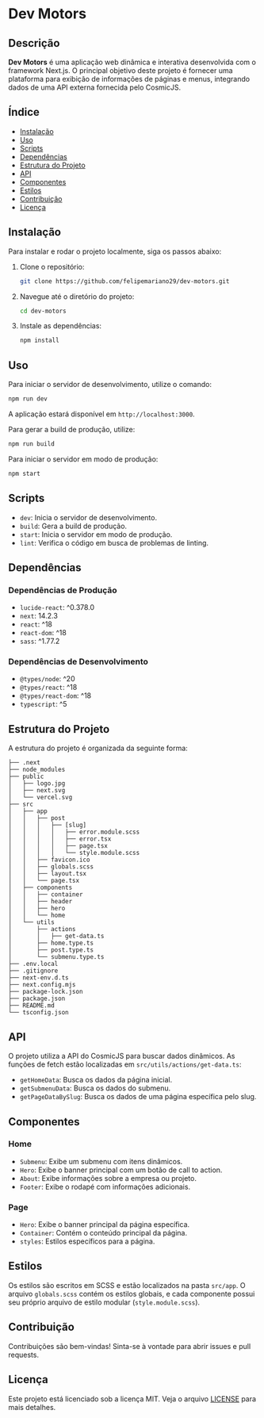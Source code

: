 # Dev Motors

## Descrição

**Dev Motors** é uma aplicação web dinâmica e interativa desenvolvida com o framework Next.js. O principal objetivo deste projeto é fornecer uma plataforma para exibição de informações de páginas e menus, integrando dados de uma API externa fornecida pelo CosmicJS.

## Índice

- [Instalação](#instalação)
- [Uso](#uso)
- [Scripts](#scripts)
- [Dependências](#dependências)
- [Estrutura do Projeto](#estrutura-do-projeto)
- [API](#api)
- [Componentes](#componentes)
- [Estilos](#estilos)
- [Contribuição](#contribuição)
- [Licença](#licença)

## Instalação

Para instalar e rodar o projeto localmente, siga os passos abaixo:

1. Clone o repositório:
   ```bash
   git clone https://github.com/felipemariano29/dev-motors.git
   ```
2. Navegue até o diretório do projeto:
   ```bash
   cd dev-motors
   ```
3. Instale as dependências:
   ```bash
   npm install
   ```

## Uso

Para iniciar o servidor de desenvolvimento, utilize o comando:

```bash
npm run dev
```

A aplicação estará disponível em `http://localhost:3000`.

Para gerar a build de produção, utilize:

```bash
npm run build
```

Para iniciar o servidor em modo de produção:

```bash
npm start
```

## Scripts

- `dev`: Inicia o servidor de desenvolvimento.
- `build`: Gera a build de produção.
- `start`: Inicia o servidor em modo de produção.
- `lint`: Verifica o código em busca de problemas de linting.

## Dependências

### Dependências de Produção

- `lucide-react`: ^0.378.0
- `next`: 14.2.3
- `react`: ^18
- `react-dom`: ^18
- `sass`: ^1.77.2

### Dependências de Desenvolvimento

- `@types/node`: ^20
- `@types/react`: ^18
- `@types/react-dom`: ^18
- `typescript`: ^5

## Estrutura do Projeto

A estrutura do projeto é organizada da seguinte forma:

```
├── .next
├── node_modules
├── public
│   ├── logo.jpg
│   ├── next.svg
│   └── vercel.svg
├── src
│   ├── app
│   │   ├── post
│   │   │   ├── [slug]
│   │   │   │   ├── error.module.scss
│   │   │   │   ├── error.tsx
│   │   │   │   ├── page.tsx
│   │   │   │   └── style.module.scss
│   │   ├── favicon.ico
│   │   ├── globals.scss
│   │   ├── layout.tsx
│   │   └── page.tsx
│   ├── components
│   │   ├── container
│   │   ├── header
│   │   ├── hero
│   │   └── home
│   └── utils
│       ├── actions
│       │   ├── get-data.ts
│       ├── home.type.ts
│       ├── post.type.ts
│       └── submenu.type.ts
├── .env.local
├── .gitignore
├── next-env.d.ts
├── next.config.mjs
├── package-lock.json
├── package.json
├── README.md
└── tsconfig.json
```

## API

O projeto utiliza a API do CosmicJS para buscar dados dinâmicos. As funções de fetch estão localizadas em `src/utils/actions/get-data.ts`:

- `getHomeData`: Busca os dados da página inicial.
- `getSubmenuData`: Busca os dados do submenu.
- `getPageDataBySlug`: Busca os dados de uma página específica pelo slug.

## Componentes

### Home

- `Submenu`: Exibe um submenu com itens dinâmicos.
- `Hero`: Exibe o banner principal com um botão de call to action.
- `About`: Exibe informações sobre a empresa ou projeto.
- `Footer`: Exibe o rodapé com informações adicionais.

### Page

- `Hero`: Exibe o banner principal da página específica.
- `Container`: Contém o conteúdo principal da página.
- `styles`: Estilos específicos para a página.

## Estilos

Os estilos são escritos em SCSS e estão localizados na pasta `src/app`. O arquivo `globals.scss` contém os estilos globais, e cada componente possui seu próprio arquivo de estilo modular (`style.module.scss`).

## Contribuição

Contribuições são bem-vindas! Sinta-se à vontade para abrir issues e pull requests.

## Licença

Este projeto está licenciado sob a licença MIT. Veja o arquivo [LICENSE](LICENSE) para mais detalhes.
